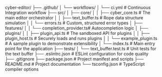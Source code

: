 cyber-editor/
├── .github/
│   └── workflows/
│       └── ci.yml                # Continuous Integration workflow
├── src/
│   ├── core/
│   │   ├── cyber_core.ts         # The main editor orchestrator
│   │   ├── text_buffer.ts        # Rope data structure simulation
│   │   └── errors.ts             # Custom, structured error types
│   ├── features/
│   │   └── completion_provider.ts# Autocompletion logic
│   ├── plugins/
│   │   ├── plugin_api.ts         # The sandboxed API for plugins
│   │   ├── plugin_host.ts        # Securely loads and runs plugins
│   │   └── example_plugin.ts     # A sample plugin to demonstrate extensibility
│   └── index.ts                  # Main entry point for the application
├── tests/
│   └── text_buffer.test.ts       # Unit tests for the text buffer
├── .eslintrc.json                # ESLint configuration for code quality
├── .gitignore
├── package.json                  # Project manifest and scripts
├── README.md                     # Project documentation
└── tsconfig.json                 # TypeScript compiler options
